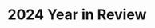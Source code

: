 # 2024 Year in Review

<!--
Led sprint review and demo
Sprint retro
Sprint planning
Demos

Multi-tenancy
Switched teams
Work highlights- significantly reduced time, n+1
CockroachDB, dashboard, database optimization
Profiling tools
Django optimization

Cluster creation
Databus
pub/sub

Task orchestration and distributed systems engineering

Grew in capability- things once more difficult for me became day-to-day tasks
Challenges of scale and security were good for me
Working across teams, learning and sharing knowledge

PR Review
Change Management, Release management
Working with SRE
Worked with lead architect
Architecture and design, tradeoffs, cost analysis
Security, resiliency, failover, restore
Product management, roadmap
User experience

PS Connect continues
Sick 3 times
March 8
Even as it improved, it continued... 
Feel lucky to be well
Gave me an appreciation

January
https://katherinemichel.github.io/portfolio/los-angeles-2023.html
Top videos

DEFNA Contract meeting
DEFNA Hotel Contract Committee

DjangoCon US 2023 Recap 
https://katherinemichel.github.io/portfolio/2023-recap.html
https://django-news.com/issues/203#start
Featured in Django News Newsletter- was their top link for months. 
Get stats- how long at the top and how many views

March 3
https://katherinemichel.github.io/portfolio/djangocon-us-2024-topics-inspiration-list.html
Featured in Django News Newsletter along with Drew's
https://django-news.com/issues/222#start
Stats?
Along with lists by Drew and Jeff?
Talk submission stats
2024: 194
2023: 189
2022: 152

March- provided pics that helped inspire DjangoCon US website design theme
https://www.linkedin.com/posts/jonitrythall_ive-teamed-up-with-the-great-folks-at-defna-activity-7203812944940294144-6gtJ/?utm_source=share&utm_medium=member_desktop
https://fosstodon.org/@kati/112492859988088102

March- created the conference snapshot pages I'd always wanted. 
https://katherinemichel.github.io/portfolio/speaker-board-and-organizer-photos.html
https://katherinemichel.github.io/portfolio/favorite-conference-snapshots.html

March
Uncle Edward died
Smile on his face
https://www.livingstonfh.com/obituary/edward-a-markel

Tanganyka
https://twpark.com/
Visit to Lemurs- pics

April
PyTexas 2024 in Austin
Moshe
DEFNA Board Interviews

May
May the 4th Event
Featured on DjangoCon US account
https://x.com/djangocon/status/1792933457183527350
Worthmore session: Networking as a Woman: How to become 2.5x more successful

Databases connections

PyCon US 2024
https://katherinemichel.github.io/portfolio/pycon-us-2024-recap.html
Reached #2 on Hacker News
https://x.com/search?q=https%3A%2F%2Fnews.ycombinator.com%2Fitem%3Fid%3D40552621&src=typed_query
https://x.com/nmstoker/status/1797250668501020962
https://news.ycombinator.com/item?id=40552621
https://fosstodon.org/@HackerNewsBot@m.einverne.info/112547856756286972
https://fosstodon.org/@hn50@social.lansky.name/112547268058241519
https://fosstodon.org/@kati/112547155288841309
https://fosstodon.org/@kati/112542746775054876
https://fosstodon.org/@kati/112542145378019538
https://fosstodon.org/@kati/112509391686025715
https://fosstodon.org/@kati/112498755031272596
Kudos from Kenneth, Trey, Seth, Hugo, Lacey, etc. 
https://fosstodon.org/@lacey@hachyderm.io/112553623603409800
Many DMs
Screenshot
Cited by new Python Release Manager Hugo as must-read conference recap
https://dev.to/hugovk/pycon-us-2024-a-roundup-of-writeups-26hj
https://fosstodon.org/@kati/112612110567916246
Featured in Django News Newsletter
https://django-news.com/issues/236#start
Get stats

Felt I was able to further grow my network and have a deeper understanding of subjects

Followed up on PyCon US connections
Facilitated communication from Jay at PyCon US to DEFNA
PyTexas sponsorship

June
Attended DFW Pythoneers
https://www.meetup.com/dfwpython/
PyTexas Sponsorship pitch

June
Created PyCon US 2024 Recap presentation based on my blog post

September
DjangoCon US 2024

Self care
New keyboard
Gym, lifting weights
Inspired by DeAnna Troutman Anaya- grandmother (she doesn't look like any grandmother I've ever seen) who is "Liftin4Life"
Tell her story of illness to health
I'd never been in a gym before and was afraid to go
Sheldon- told me the benefits of a personal trainer

Update on how I did
Not as much as expected due to issues in first half of year
Picked up in second half of year
https://katherinemichel.github.io/portfolio/what-i-am-paying-attention-to-in-2024.html
-->
